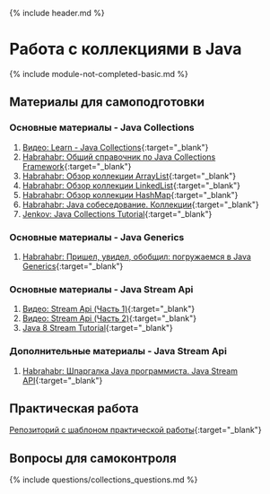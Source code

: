 {% include header.md %}

Работа с коллекциями в Java
===
{% include module-not-completed-basic.md %}

Материалы для самоподготовки
---------------------
### Основные материалы - Java Collections
1. [Видео: Learn - Java Collections](https://learn.by/courses/course-v1:EPAM+JColl+ext1/about){:target="_blank"}
1. [Habrahabr: Общий справочник по Java Collections Framework](https://habrahabr.ru/post/237043/){:target="_blank"}
1. [Habrahabr: Обзор коллекции ArrayList](http://habrahabr.ru/post/128269/){:target="_blank"}
1. [Habrahabr: Обзор коллекции LinkedList](http://habrahabr.ru/post/127864/){:target="_blank"}
1. [Habrahabr: Обзор коллекции HashMap](http://habrahabr.ru/post/128017/){:target="_blank"}
1. [Habrahabr: Java собеседование. Коллекции](https://habr.com/ru/post/162017/){:target="_blank"}
1. [Jenkov: Java Collections Tutorial](http://tutorials.jenkov.com/java-collections/index.html){:target="_blank"}

### Основные материалы - Java Generics
1. [Habrahabr: Пришел, увидел, обобщил: погружаемся в Java Generics](https://habr.com/ru/company/sberbank/blog/416413/){:target="_blank"}

### Основные материалы - Java Stream Api
1. [Видео: Stream Api (Часть 1)](https://www.youtube.com/watch?v=O8oN4KSZEXE){:target="_blank"}
1. [Видео: Stream Api (Часть 2)](https://www.youtube.com/watch?v=i0Jr2l3jrDA){:target="_blank"}
1. [Java 8 Stream Tutorial](https://winterbe.com/posts/2014/07/31/java8-stream-tutorial-examples/){:target="_blank"}

### Дополнительные материалы - Java Stream Api
1. [Habrahabr: Шпаргалка Java программиста. Java Stream API](https://habr.com/ru/company/luxoft/blog/270383/){:target="_blank"}

Практическая работа
---------------------
[Репозиторий с шаблоном практической работы](https://github.com/java-online-course/java-collections-template){:target="_blank"}

Вопросы для самоконтроля
---------------------
{% include questions/collections_questions.md %}
